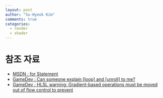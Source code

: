 ```yaml
---
layout: post
author: "Su-Hyeok Kim"
comments: true
categories:
  - render
  - shader
---
```




# 참조 자료

 - [MSDN : for Statement](https://msdn.microsoft.com/ko-kr/library/windows/desktop/bb509602.aspx)
 - [GameDev : Can someone explain \[loop\] and \[unroll\] to me?](https://www.gamedev.net/forums/topic/649408-can-someone-explain-loop-and-unroll-to-me/)
 - [GameDev : HLSL warning: Gradient-based operations must be moved out of flow control to prevent
 ](https://www.gamedev.net/forums/topic/543541-hlsl-warning-gradient-based-operations-must-be-moved-out-of-flow-control-to-prevent/)
